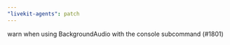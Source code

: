 ```yaml
---
"livekit-agents": patch
---
```


warn when using BackgroundAudio with the console subcommand  (#1801)
